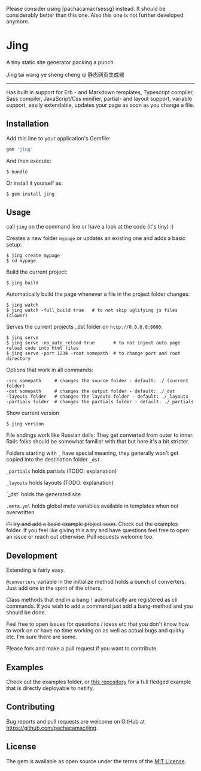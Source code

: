 
Please consider using [pachacamac/sessg] instead. It should be considerably better than this one. Also this one is not further developed anymore.

# Jing

A tiny static site generator packing a punch

Jing tai wang ye sheng cheng qi
静态网页生成器

---

Has built in support for Erb - and Markdown templates, Typescript compiler, Sass compiler, JavaScript/Css minifier, partial- and layout support, variable support, easily extendable, updates your page as soon as you change a file.

## Installation

Add this line to your application's Gemfile:

```ruby
gem 'jing'
```

And then execute:

    $ bundle

Or install it yourself as:

    $ gem install jing

## Usage

call `jing` on the command line or have a look at the code (it's tiny) :)

Creates a new folder `mypage` or updates an existing one and adds a basic setup:

    $ jing create mypage
    $ cd mypage

Build the current project:

    $ jing build

Automatically build the page whenever a file in the project folder changes:

    $ jing watch
    $ jing watch -full_build true   # to not skip uglifying js files (slower)

Serves the current projects _dst folder on `http://0.0.0.0:8000`:

    $ jing serve
    $ jing serve -no_auto_reload true       # to not inject auto page reload code into html files
    $ jing serve -port 1234 -root somepath  # to change port and root directory

Options that work in all commands:

    -src somepath     # changes the source folder - default: ./ (current folder)
    -dst somepath     # changes the output folder - default: ./_dst
    -layouts folder   # changes the layouts folder - default: ./_layouts
    -partials folder  # changes the partials folder - default: ./_partials


Show current version

    $ jing version

File endings work like Russian dolls: They get converted from outer to inner. Rails folks should be somewhat familiar with that but here it's a bit stricter.

Folders starting with `_` have special meaning, they generally won't get copied into the destination folder `_dst`.

`_partials` holds partials (TODO: explanation)

`_layouts` holds layouts (TODO: explanation)

`_dst' holds the generated site

`.meta.yml` holds global meta variables available in templates when not overwritten

~~I'll try and add a basic example project soon.~~ Check out the examples folder. If you feel like giving this a try and have questions feel free to open an issue or reach out otherwise. Pull requests welcome too.

## Development

Extending is fairly easy.

`@converters` variable in the initialize method holds a bunch of converters. Just add one in the spirit of the others.

Class methods that end in a bang `!` automatically are registered as cli commands. If you wish to add a command just add a bang-method and you should be done.

Feel free to open issues for questions / ideas etc that you don't know how to work on or have no time working on as well as actual bugs and quirky etc. I'm sure there are some.

Please fork and make a pull request if you want to contribute.

## Examples

Check out the examples folder, or [this repository](https://github.com/pachacamac/JingExampleSite) for a full fledged example that is directly deployable to netlify.

## Contributing

Bug reports and pull requests are welcome on GitHub at https://github.com/pachacamac/jing.

## License

The gem is available as open source under the terms of the [MIT License](https://opensource.org/licenses/MIT).

